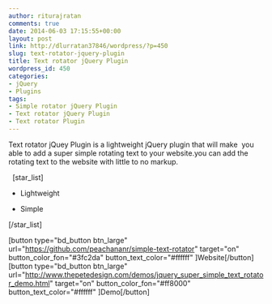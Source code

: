 ```yaml
---
author: riturajratan
comments: true
date: 2014-06-03 17:15:55+00:00
layout: post
link: http://dlurratan37846/wordpress/?p=450
slug: text-rotator-jquery-plugin
title: Text rotator jQuery Plugin
wordpress_id: 450
categories:
- jQuery
- Plugins
tags:
- Simple rotator jQuery Plugin
- Text rotator jQuery Plugin
- Text rotator Plugin
---
```


Text rotator jQuey Plugin is a lightweight jQuery plugin that will make  you able to add a super simple rotating text to your website.you can add the rotating text to the website with little to no markup.


  [star_list]





	
  * Lightweight

	
  * Simple


[/star_list]

[button type="bd_button btn_large" url="https://github.com/peachananr/simple-text-rotator" target="on" button_color_fon="#3fc2da" button_text_color="#ffffff" ]Website[/button]  [button type="bd_button btn_large" url="http://www.thepetedesign.com/demos/jquery_super_simple_text_rotator_demo.html" target="on" button_color_fon="#ff8000" button_text_color="#ffffff" ]Demo[/button]
